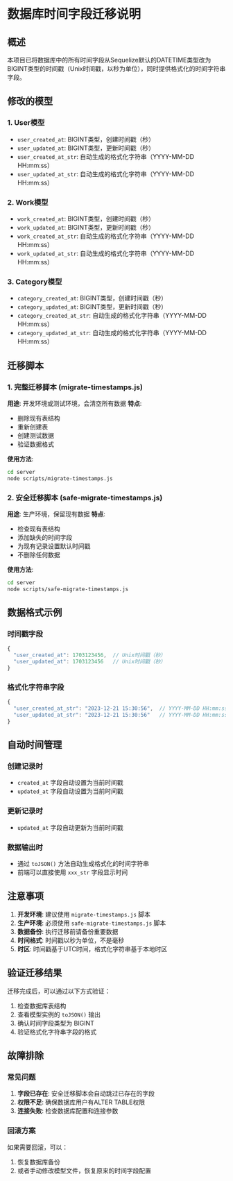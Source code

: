 # 数据库时间字段迁移说明

## 概述

本项目已将数据库中的所有时间字段从Sequelize默认的DATETIME类型改为BIGINT类型的时间戳（Unix时间戳，以秒为单位），同时提供格式化的时间字符串字段。

## 修改的模型

### 1. User模型
- `user_created_at`: BIGINT类型，创建时间戳（秒）
- `user_updated_at`: BIGINT类型，更新时间戳（秒）
- `user_created_at_str`: 自动生成的格式化字符串（YYYY-MM-DD HH:mm:ss）
- `user_updated_at_str`: 自动生成的格式化字符串（YYYY-MM-DD HH:mm:ss）

### 2. Work模型
- `work_created_at`: BIGINT类型，创建时间戳（秒）
- `work_updated_at`: BIGINT类型，更新时间戳（秒）
- `work_created_at_str`: 自动生成的格式化字符串（YYYY-MM-DD HH:mm:ss）
- `work_updated_at_str`: 自动生成的格式化字符串（YYYY-MM-DD HH:mm:ss）

### 3. Category模型
- `category_created_at`: BIGINT类型，创建时间戳（秒）
- `category_updated_at`: BIGINT类型，更新时间戳（秒）
- `category_created_at_str`: 自动生成的格式化字符串（YYYY-MM-DD HH:mm:ss）
- `category_updated_at_str`: 自动生成的格式化字符串（YYYY-MM-DD HH:mm:ss）

## 迁移脚本

### 1. 完整迁移脚本 (migrate-timestamps.js)
**用途**: 开发环境或测试环境，会清空所有数据
**特点**: 
- 删除现有表结构
- 重新创建表
- 创建测试数据
- 验证数据格式

**使用方法**:
```bash
cd server
node scripts/migrate-timestamps.js
```

### 2. 安全迁移脚本 (safe-migrate-timestamps.js)
**用途**: 生产环境，保留现有数据
**特点**:
- 检查现有表结构
- 添加缺失的时间字段
- 为现有记录设置默认时间戳
- 不删除任何数据

**使用方法**:
```bash
cd server
node scripts/safe-migrate-timestamps.js
```

## 数据格式示例

### 时间戳字段
```javascript
{
  "user_created_at": 1703123456,  // Unix时间戳（秒）
  "user_updated_at": 1703123456   // Unix时间戳（秒）
}
```

### 格式化字符串字段
```javascript
{
  "user_created_at_str": "2023-12-21 15:30:56",  // YYYY-MM-DD HH:mm:ss
  "user_updated_at_str": "2023-12-21 15:30:56"   // YYYY-MM-DD HH:mm:ss
}
```

## 自动时间管理

### 创建记录时
- `created_at` 字段自动设置为当前时间戳
- `updated_at` 字段自动设置为当前时间戳

### 更新记录时
- `updated_at` 字段自动更新为当前时间戳

### 数据输出时
- 通过 `toJSON()` 方法自动生成格式化的时间字符串
- 前端可以直接使用 `xxx_str` 字段显示时间

## 注意事项

1. **开发环境**: 建议使用 `migrate-timestamps.js` 脚本
2. **生产环境**: 必须使用 `safe-migrate-timestamps.js` 脚本
3. **数据备份**: 执行迁移前请备份重要数据
4. **时间格式**: 时间戳以秒为单位，不是毫秒
5. **时区**: 时间戳基于UTC时间，格式化字符串基于本地时区

## 验证迁移结果

迁移完成后，可以通过以下方式验证：

1. 检查数据库表结构
2. 查看模型实例的 `toJSON()` 输出
3. 确认时间字段类型为 BIGINT
4. 验证格式化字符串字段的格式

## 故障排除

### 常见问题
1. **字段已存在**: 安全迁移脚本会自动跳过已存在的字段
2. **权限不足**: 确保数据库用户有ALTER TABLE权限
3. **连接失败**: 检查数据库配置和连接参数

### 回滚方案
如果需要回滚，可以：
1. 恢复数据库备份
2. 或者手动修改模型文件，恢复原来的时间字段配置
